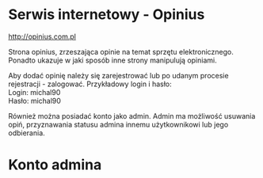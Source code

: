 # Serwis internetowy - Opinius

http://opinius.com.pl

Strona opinius, zrzeszająca opinie na temat sprzętu elektronicznego. Ponadto ukazuje w jaki sposób inne strony manipulują opiniami.

Aby dodać opinię należy się zarejestrować lub po udanym procesie rejestracji - zalogować.
Przykładowy login i hasło:<br>
Login: michal90 <br>
Hasło: michal90

Również można posiadać konto jako admin. Admin ma możliwość usuwania opiń, przyznawania statusu admina innemu użytkownikowi lub jego odbierania.

# Konto admina

